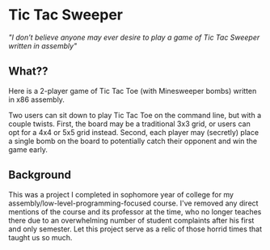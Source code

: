 # Tic Tac Sweeper
_"I don’t believe anyone may ever desire to play a game of Tic Tac Sweeper written in assembly"_

## What??

Here is a 2-player game of Tic Tac Toe (with Minesweeper bombs) written in x86 assembly.

Two users can sit down to play Tic Tac Toe on the command line, but with a couple twists.  First, the board may be a traditional 3x3 grid, or users can opt for a 4x4 or 5x5 grid instead.  Second, each player may (secretly) place a single bomb on the board to potentially catch their opponent and win the game early.

## Background

This was a project I completed in sophomore year of college for my assembly/low-level-programming-focused course.  I've removed any direct mentions of the course and its professor at the time, who no longer teaches there due to an overwhelming number of student complaints after his first and only semester.  Let this project serve as a relic of those horrid times that taught us so much.
